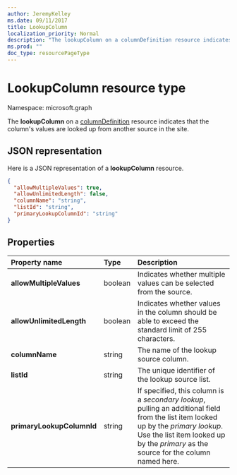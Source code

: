 ```yaml
---
author: JeremyKelley
ms.date: 09/11/2017
title: LookupColumn
localization_priority: Normal
description: "The lookupColumn on a columnDefinition resource indicates that the column's values are looked up from another source in the site."
ms.prod: ""
doc_type: resourcePageType
---
```


# LookupColumn resource type

Namespace: microsoft.graph

The **lookupColumn** on a [columnDefinition](columndefinition.md) resource indicates that the column's values are looked up from another source in the site.

## JSON representation

Here is a JSON representation of a **lookupColumn** resource.
<!-- { "blockType": "resource", "@odata.type": "microsoft.graph.lookupColumn" } -->

```json
{
  "allowMultipleValues": true,
  "allowUnlimitedLength": false,
  "columnName": "string",
  "listId": "string",
  "primaryLookupColumnId": "string"
}
```

## Properties

| Property name             | Type    | Description
|:--------------------------|:--------|:---------------------------------------
| **allowMultipleValues**   | boolean | Indicates whether multiple values can be selected from the source.
| **allowUnlimitedLength**  | boolean | Indicates whether values in the column should be able to exceed the standard limit of 255 characters.
| **columnName**            | string  | The name of the lookup source column.
| **listId**                | string  | The unique identifier of the lookup source list.
| **primaryLookupColumnId** | string  | If specified, this column is a *secondary lookup*, pulling an additional field from the list item looked up by the *primary lookup*. Use the list item looked up by the *primary* as the source for the column named here.

<!-- {
  "type": "#page.annotation",
  "description": "",
  "keywords": "",
  "section": "documentation",
  "tocPath": "Resources/LookupColumn"
} -->

